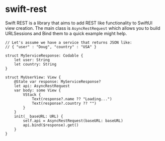 # swift-rest

Swift REST is a library that aims to add REST like functionality to SwiftUI view creation. The main class is `AsyncRestRequest` which allows you to build URLSessions and Bind them to a quick example might help.

```
// Let's assume we have a service that returns JSON like:
// { "user" : "Doug", "country" : "USA" }

struct MyServiceResponse: Codable {
    let user: String
    let country: String
}

struct MyUserView: View {
    @State var response: MyServiceResponse?
    let api: AsyncRestRequest
    var body: some View {
        VStack {
            Text(response?.name ?? "Loading...")
            Text(response?.country ?? "")
        }
    }
    init(_ baseURL: URL) {
        self.api = AsyncRestRequest(baseURL: baseURL)
        api.bind($response).get()
    }
}

```
